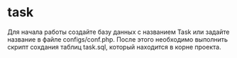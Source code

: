 # task

Для начала работы создайте базу данных с названием Task или задайте название в файле configs/conf.php. 
После этого необходимо выполнить скрипт сохдания таблиц task.sql, который находится в корне проекта.  
